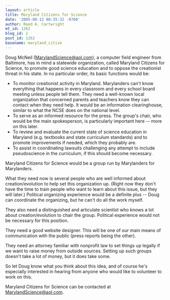 ```yaml
---
layout: article
title: Maryland Citizens for Science
date: '2005-08-12 08:35:32 -0700'
author: Reed A. Cartwright
mt_id: 1262
blog_id: 2
post_id: 1262
basename: maryland_citize
---
```

Doug McNeil (MarylandScience@aol.com), a computer field engineer from Baltimore, has in mind a statewide organization, called Maryland Citizens for Science, to promote good science education and to oppose the creationist threat in his state.  In no particular order, its basic functions would be: 


* To monitor creationist activity in Maryland.  Marylanders can't know everything that happens in every classroom and every school board meeting unless people tell them.  They need a well-known local organization that concerned parents and teachers know they can contact when they need help.  It would be an information clearinghouse, similar to what the NCSE does on the national level.
* To serve as an informed resource for the press.  The group's chair, who would be the main spokesperson, is particularly important here -- more on this later.
* To review and evaluate the current state of science education in Maryland (e.g. textbooks and state curriculum standards) and to promote improvements if needed, which they probably are.
* To assist in coordinating lawsuits challenging any attempt to include pseudoscience in the curriculum, if this should become necessary.


Maryland Citizens for Science would be a group run by Marylanders for Marylanders. 

What they need now is several people who are well informed about creation/evolution to help set this organization up.  (Right now they don't have the time to train people who want to learn about this issue, but they will later.)  Political organizing experience would be a definite plus -- Doug can coordinate the organizing, but he can't do all the work myself. 

They also need a distinguished and articulate scientist who knows a lot about creation/evolution to chair the group.  Political experience would not be necessary for this position. 

They need a good website designer.  This will be one of our main means of communication with the public (press reports being the other). 

They need an attorney familiar with nonprofit law to set things up legally if we want to raise money from outside sources.  Setting up such groups doesn't take a lot of money, but it does take some. 

So let Doug know what you think about this idea, and of course he's especially interested in hearing from anyone who would like to volunteer to work on this.

Maryland Citizens for Science can be contacted at MarylandScience@aol.com.
